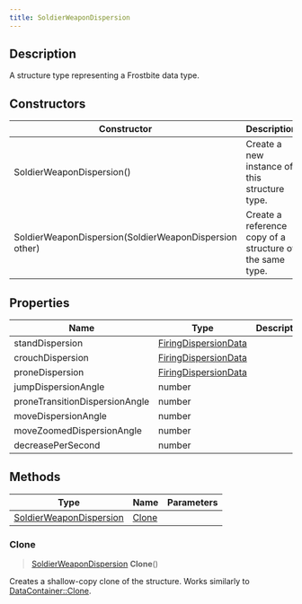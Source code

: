 ```yaml
---
title: SoldierWeaponDispersion
---
```

## Description

A structure type representing a Frostbite data type.

## Constructors

| Constructor                                            | Description                                              |
| ------------------------------------------------------ | -------------------------------------------------------- |
| SoldierWeaponDispersion()                              | Create a new instance of this structure type.            |
| SoldierWeaponDispersion(SoldierWeaponDispersion other) | Create a reference copy of a structure of the same type. |

## Properties

| Name                           | Type                                         | Description |
| ------------------------------ | -------------------------------------------- | ----------- |
| standDispersion                | [FiringDispersionData](/vext/ref/fb/firingdispersiondata/) |             |
| crouchDispersion               | [FiringDispersionData](/vext/ref/fb/firingdispersiondata/) |             |
| proneDispersion                | [FiringDispersionData](/vext/ref/fb/firingdispersiondata/) |             |
| jumpDispersionAngle            | number                                       |             |
| proneTransitionDispersionAngle | number                                       |             |
| moveDispersionAngle            | number                                       |             |
| moveZoomedDispersionAngle      | number                                       |             |
| decreasePerSecond              | number                                       |             |

## Methods

| Type                                               | Name            | Parameters |
| -------------------------------------------------- | --------------- | ---------- |
| [SoldierWeaponDispersion](/vext/ref/fb/soldierweapondispersion/) | [Clone](#clone) |            |

### Clone

> [SoldierWeaponDispersion](/vext/ref/fb/soldierweapondispersion/) **Clone**()

Creates a shallow-copy clone of the structure. Works similarly to [DataContainer::Clone](/vext/ref/shared/class/datacontainer#clone).
